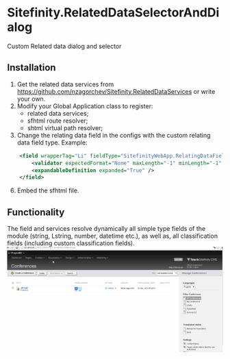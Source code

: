 # Sitefinity.RelatedDataSelectorAndDialog
Custom Related data dialog and selector

## Installation

1. Get the related data services from https://github.com/nzagorchev/Sitefinity.RelatedDataServices or write your own.
2. Modify your Global Application class to register:
	- related data services;
	- sfhtml route resolver;
	- shtml virtual path resolver;
5. Change the relating data field in the configs with the custom relating data field type. Example:
```xml
	<field wrapperTag="Li" fieldType="SitefinityWebApp.RelatingDataFieldCustom.RelatingDataFieldCustom, SitefinityWebApp" fieldName="RelatingDataField" type:this="Telerik.Sitefinity.Web.UI.Fields.Config.RelatingDataFieldDefinitionElement, Telerik.Sitefinity">
		<validator expectedFormat="None" maxLength="-1" minLength="-1" required="False" validateIfInvisible="True" />
		<expandableDefinition expanded="True" />
	</field>
```
6. Embed the sfhtml file.

## Functionality

The field and services resolve dynamically all simple type fields of the module (string, Lstring, number, datetime etc.), as well as, all classification fields (including custom classification fields).
![related data selector and dialog functionality gif](https://github.com/nzagorchev/Sitefinity.RelatedDataSelectorAndDialog/blob/master/Media/related-data-selector-and-dialog.gif)
